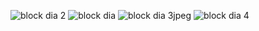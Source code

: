 ![block dia 2](https://github.com/prakashnayak2003/vsd_workshop/assets/160585019/e678b36e-7c8d-4d6c-9e3d-0f1fb09e0b96)
![block dia](https://github.com/prakashnayak2003/vsd_workshop/assets/160585019/571e848d-7f42-4666-b087-5712ef4ad9c1)
![block dia 3jpeg](https://github.com/prakashnayak2003/vsd_workshop/assets/160585019/feb9afa2-1a2c-45ef-938f-f5e299057b18)
![block dia 4](https://github.com/prakashnayak2003/vsd_workshop/assets/160585019/61d5d1d0-c650-4cec-ab62-f9a4fe90e983)
